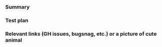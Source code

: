 ### Summary

### Test plan

### Relevant links (GH issues, bugsnag, etc.) or a picture of cute animal
